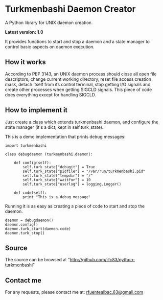 Turkmenbashi Daemon Creator
===========================

A Python library for UNIX daemon creation.

**Latest version: 1.0**

It provides functions to start and stop a daemon and a state manager
to control basic aspects on daemon execution.

How it works
------------

According to PEP 3143, an UNIX daemon process should close all open
file descriptors, change current working directory, reset file access
creation mask, detach itself from its control terminal, stop getting
I/O signals and create other processes when getting SIGCLD signals.
This piece of code does everything except for handling SIGCLD.

How to implement it
-------------------

Just create a class which extends turkmenbashi.daemon, and configure
the state manager (it's a dict, kept in self.turk_state).

This is a demo implementation that prints debug messages:

    import turkmenbashi
    
    class debugdaemon (turkmenbashi.daemon):
    
        def config(self):
            self.turk_state["debugit"] = True
            self.turk_state["pidfile"] = "/var/run/turkmenbashi.pid"
            self.turk_state["tempdir"] = "/"
            self.turk_state["waitfor"] = 10
            self.turk_state["userlog"] = logging.Logger()
        
        def code(self):
            print "This is a debug message"

Running it is as easy as creating a piece of code to start and stop the
daemon.

    daemon = debugdaemon()
    daemon.config()
    daemon.turk_start(daemon.code)
    daemon.turk_stop()

Source
------
The source can be browsed at "http://github.com/rfc83/python-turkmenbashi"


Contact me
----------
For any requests, please contact me at: <rfuentealbac.83@gmail.com>
